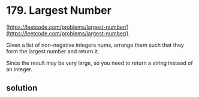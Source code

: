 # 179. Largest Number
[https://leetcode.com/problems/largest-number/](https://leetcode.com/problems/largest-number/)

Given a list of non-negative integers nums, arrange them such that they form the largest number and return it.

Since the result may be very large, so you need to return a string instead of an integer.

## solution

```python

```
